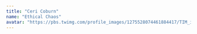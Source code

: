 ```yaml
---
title: "Ceri Coburn"
name: "Ethical Chaos"
avatar: "https://pbs.twimg.com/profile_images/1275528074461884417/TIM_iP1Q_400x400.png"
---
```

<a target="_blank" href="https://twitter.com/_EthicalChaos_"><i class="fab fa-twitter fa-3x" style="padding-right: 20px"></i></a>
<a target="_blank" href="https://github.com/CCob"><i class="fab fa-github fa-3x"></i></a>